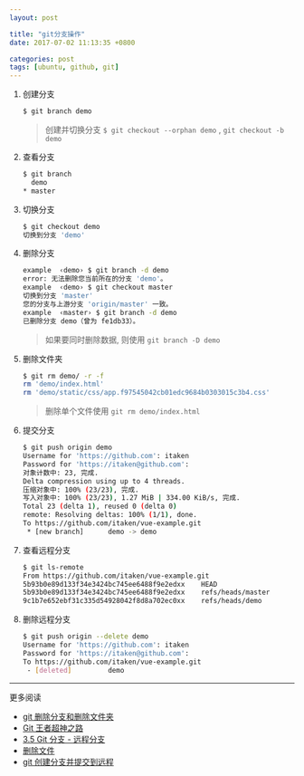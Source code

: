 ```yaml
---
layout: post

title: "git分支操作"
date: 2017-07-02 11:13:35 +0800

categories: post
tags: [ubuntu, github, git]
---
```


1. 创建分支

    ```bash
    $ git branch demo
    ```
    >创建并切换分支 `$ git checkout --orphan demo` , `git checkout -b demo`

1. 查看分支

    ```bash
    $ git branch
      demo
    * master
    ```

1. 切换分支

    ```bash
    $ git checkout demo
    切换到分支 'demo'
    ```

1. 删除分支

    ```bash
    example  ‹demo› $ git branch -d demo
    error: 无法删除您当前所在的分支 'demo'。
    example  ‹demo› $ git checkout master                                                     1 ↵
    切换到分支 'master'
    您的分支与上游分支 'origin/master' 一致。
    example  ‹master› $ git branch -d demo
    已删除分支 demo（曾为 fe1db33）。
    ```
    >如果要同时删除数据, 则使用 `git branch -D demo`


1. 删除文件夹

    ```bash
    $ git rm demo/ -r -f
    rm 'demo/index.html'
    rm 'demo/static/css/app.f97545042cb01edc9684b0303015c3b4.css'
    ```
    >删除单个文件使用 `git rm demo/index.html`

1. 提交分支

    ```bash
    $ git push origin demo
    Username for 'https://github.com': itaken
    Password for 'https://itaken@github.com':
    对象计数中: 23, 完成.
    Delta compression using up to 4 threads.
    压缩对象中: 100% (23/23), 完成.
    写入对象中: 100% (23/23), 1.27 MiB | 334.00 KiB/s, 完成.
    Total 23 (delta 1), reused 0 (delta 0)
    remote: Resolving deltas: 100% (1/1), done.
    To https://github.com/itaken/vue-example.git
     * [new branch]      demo -> demo
    ```

1. 查看远程分支

    ```bash
    $ git ls-remote                    
    From https://github.com/itaken/vue-example.git
    5b93b0e89d133f34e3424bc745ee6488f9e2edxx	HEAD
    5b93b0e89d133f34e3424bc745ee6488f9e2edxx	refs/heads/master
    9c1b7e652ebf31c335d54928042f8d8a702ec0xx	refs/heads/demo
    ```

1. 删除远程分支

    ```bash
    $ git push origin --delete demo
    Username for 'https://github.com': itaken
    Password for 'https://itaken@github.com':
    To https://github.com/itaken/vue-example.git
     - [deleted]         demo
    ```

---
更多阅读
- [git 删除分支和删除文件夹](http://blog.csdn.net/jrainbow/article/details/16858547)
- [Git 王者超神之路](https://mp.weixin.qq.com/s?__biz=MzA4MjEyNTA5Mw==&mid=2652564435&idx=1&sn=8b9c9db432fd9b9183bd20de6caef443&chksm=8464c399b3134a8f1f6338e0f04020333bfe706e04a8b8b8461ac27d7a343681b8b6d9f53876&mpshare=1&scene=23&srcid=1214YFuAzIAUUyuFAfIdmynI#rd)
- [3.5 Git 分支 - 远程分支](https://git-scm.com/book/zh/v2/Git-%E5%88%86%E6%94%AF-%E8%BF%9C%E7%A8%8B%E5%88%86%E6%94%AF)
- [删除文件](http://www.liaoxuefeng.com/wiki/0013739516305929606dd18361248578c67b8067c8c017b000/0013758392816224cafd33c44b4451887cc941e6716805c000)
- [git 创建分支并提交到远程](http://leonardyp.github.io/git/git-%E5%88%9B%E5%BB%BA%E5%88%86%E6%94%AF%E5%B9%B6%E6%8F%90%E4%BA%A4%E5%88%B0%E8%BF%9C%E7%A8%8B/)
